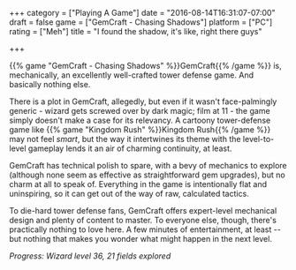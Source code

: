 +++
category = ["Playing A Game"]
date = "2016-08-14T16:31:07-07:00"
draft = false
game = ["GemCraft - Chasing Shadows"]
platform = ["PC"]
rating = ["Meh"]
title = "I found the shadow, it's like, right there guys"

+++

{{% game "GemCraft - Chasing Shadows" %}}GemCraft{{% /game %}} is, mechanically, an excellently well-crafted tower defense game.  And basically nothing else.

There is a plot in GemCraft, allegedly, but even if it wasn't face-palmingly generic - wizard gets screwed over by dark magic; film at 11 - the game simply doesn't make a case for its relevancy.  A cartoony tower-defense game like {{% game "Kingdom Rush" %}}Kingdom Rush{{% /game %}} may not feel <i>smart</i>, but the way it intertwines its theme with the level-to-level gameplay lends it an air of charming continuity, at least.

GemCraft has technical polish to spare, with a bevy of mechanics to explore (although none seem as effective as straightforward gem upgrades), but no charm at all to speak of.  Everything in the game is intentionally flat and uninspiring, so it can get out of the way of raw, calculated tactics.

To die-hard tower defense fans, GemCraft offers expert-level mechanical design and plenty of content to master.  To everyone else, though, there's practically nothing to love here.  A few minutes of entertainment, at least -- but nothing that makes you wonder what might happen in the next level.

<i>Progress: Wizard level 36, 21 fields explored</i>

